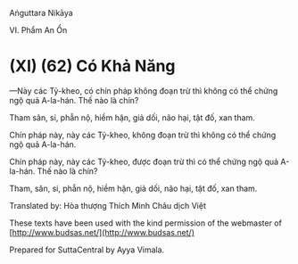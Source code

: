  

Aṅguttara Nikāya

VI. Phẩm An Ổn

# (XI) (62) Có Khả Năng

—Này các Tỷ-kheo, có chín pháp không đoạn trừ thì không có thể chứng ngộ quả A-la-hán. Thế nào là chín?

Tham sân, si, phẫn nộ, hiềm hận, giả dối, não hại, tật đố, xan tham.

Chín pháp này, này các Tỷ-kheo, không đoạn trừ thì không có thể chứng ngộ quả A-la-hán.

Chín pháp này, này các Tỷ-kheo, được đoạn trừ thì có thể chứng ngộ quả A-la-hán. Thế nào là chín?

Tham, sân, si, phẫn nộ, hiềm hận, giả dối, não hại, tật đố, xan tham.

Translated by: Hòa thượng Thích Minh Châu dịch Việt

These texts have been used with the kind permission of the webmaster of [http://www.budsas.net/](http://www.budsas.net/)

Prepared for SuttaCentral by Ayya Vimala.